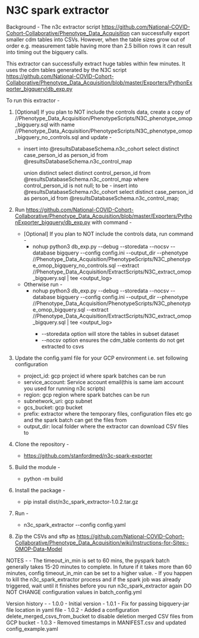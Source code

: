 # N3C spark extractor

Background - The n3c extractor script https://github.com/National-COVID-Cohort-Collaborative/Phenotype_Data_Acquisition 
can successfully export smaller cdm tables into CSVs. However, when the table sizes grow out of order 
e.g. measurement table having more than 2.5 billion rows it can result into timing out the bigquery 
calls.

This extractor can successfully extract huge tables within few minutes. It uses the cdm tables generated by the
N3C script https://github.com/National-COVID-Cohort-Collaborative/Phenotype_Data_Acquisition/blob/master/Exporters/PythonExporter_bigquery/db_exp.py 

To run this extractor -
1. [Optional] If you plan to NOT include the controls data, create a copy of /<path-to-n3c-scripts>/Phenotype_Data_Acquisition/PhenotypeScripts/N3C_phenotype_omop_bigquery.sql with name /<path-to-n3c-scripts>/Phenotype_Data_Acquisition/PhenotypeScripts/N3C_phenotype_omop_bigquery_no_controls.sql and update -
    - insert into @resultsDatabaseSchema.n3c_cohort
        select distinct case_person_id as person_id
        from @resultsDatabaseSchema.n3c_control_map

        union distinct select distinct control_person_id
        from @resultsDatabaseSchema.n3c_control_map
        where control_person_id is not null;
        to be -
        insert into @resultsDatabaseSchema.n3c_cohort
        select distinct case_person_id as person_id
        from @resultsDatabaseSchema.n3c_control_map;
        
2.  Run https://github.com/National-COVID-Cohort-Collaborative/Phenotype_Data_Acquisition/blob/master/Exporters/PythonExporter_bigquery/db_exp.py with command - 
    - [Optional] If you plan to NOT include the controls data, run command - 
        - nohup python3 db_exp.py --debug --storedata --nocsv --database bigquery --config config.ini --output_dir <output-dir> --phenotype /<path-to-n3c-scripts>/Phenotype_Data_Acquisition/PhenotypeScripts/N3C_phenotype_omop_bigquery_no_controls.sql --extract /<path-to-n3c-scripts>/Phenotype_Data_Acquisition/ExtractScripts/N3C_extract_omop_bigquery.sql | tee <output_log>
    - Otherwise run - 
        - nohup python3 db_exp.py --debug --storedata --nocsv --database bigquery --config config.ini --output_dir <output-dir> --phenotype /<path-to-n3c-scripts>/Phenotype_Data_Acquisition/PhenotypeScripts/N3C_phenotype_omop_bigquery.sql --extract /<path-to-n3c-scripts>/Phenotype_Data_Acquisition/ExtractScripts/N3C_extract_omop_bigquery.sql | tee <output_log>
            - --storedata option will store the tables in subset dataset
            - --nocsv option ensures the cdm_table contents do not get extracted to csvs
2. Update the config.yaml file for your GCP environment i.e. set following configuration 
    - project_id:  gcp project id where spark batches can be run
    - service_account:  Service account email(this is same iam account you used for running n3c scripts)
    - region:  gcp region where spark batches can be run
    - subnetwork_uri: gcp subnet
    - gcs_bucket: gcp bucket
    - prefix: extractor where the temporary files, configuration files etc go and the spark batch can get the files from
    - output_dir: local folder where the extractor can download CSV files to 
3. Clone the repository -
    - https://github.com/stanfordmed/n3c-spark-exporter
4. Build the module - 
    - python -m build
5. Install the package -
    - pip install dist/n3c_spark_extractor-1.0.2.tar.gz 
6. Run -
    - n3c_spark_extractor --config config.yaml 
7. Zip the CSVs and sftp as https://github.com/National-COVID-Cohort-Collaborative/Phenotype_Data_Acquisition/wiki/Instructions-for-Sites:-OMOP-Data-Model 

NOTES - 
    - The timeout_in_min is set to 60 mins, the pyspark batch generally takes 15-20 minutes to complete. In future if it takes more than 60 minutes, config timeout_in_min can be set to a higher value. 
    - If you happen to kill the n3c_spark_extractor process and if the spark job was already triggered, wait until it finishes before you run n3c_spark_extractor again
DO NOT CHANGE configuration values in batch_config.yml

Version history -
    - 1.0.0 - Initial version
    - 1.0.1 - Fix for passing bigquery-jar file location in yaml file
    - 1.0.2 - Added a configuration delete_merged_csvs_from_bucket to disable deletion merged CSV files from GCP bucket
    - 1.0.3 - Removed timestamps in MANIFEST.csv and updated config_example.yaml